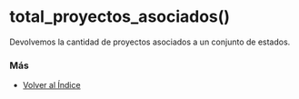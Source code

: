 # total_proyectos_asociados()

Devolvemos la cantidad de proyectos asociados a un conjunto de estados.

### Más

  * [Volver al Índice](./index.md)
